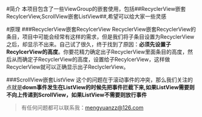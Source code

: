 #简介
本项目包含了一些ViewGroup的嵌套使用，包括##RecyclerView嵌套RecylcerView,ScrollView嵌套ListView##,希望可以给大家一些灵感

#原理
###RecyclerView嵌套RecylcerView
RecyclerView嵌套RecyclerView的条目，项目中可能会经常有这样的需求，但是我们将子条目设置为RecyclerView之后，却显示不出来。自己试了很久，终于找到了原因：**必须先设置子RecylcerView的高度**。你要花精力确定出子RecyclerView里面条目的高度，然后从而确定子RecyclerView的高度，设置给子RecylcerView，这样做RecyclerView就可以正确显示出子ReclyclerView。

###ScrollView嵌套ListView
这个的问题在于滚动事件的冲突，那么我们关注的点就是**down事件发生在ListView的时候先把事件拦截下来,如果ListView需要则不向上传递到ScrollView，如果ListView不需要则放行事件**




>有任何问题都可以联系我：mengyuanzz@126.com